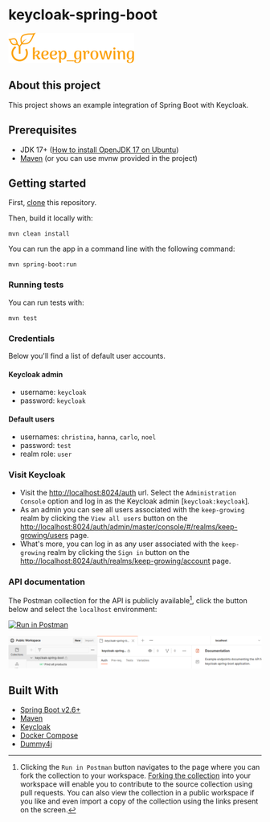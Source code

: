 # keycloak-spring-boot

[![keep_growing logo](readme-images/logo_250x60.png)](https://keepgrowing.in/)

## About this project

This project shows an example integration of Spring Boot with Keycloak.

## Prerequisites

* JDK 17+ ([How to install OpenJDK 17 on Ubuntu](https://keepgrowing.in/java/how-to-install-openjdk-17-on-ubuntu/))
* [Maven](https://maven.apache.org/) (or you can use mvnw provided in the project)

## Getting started

First, [clone](https://docs.github.com/en/github/creating-cloning-and-archiving-repositories/cloning-a-repository-from-github/cloning-a-repository)
this repository.

Then, build it locally with:

```shell
mvn clean install
```

You can run the app in a command line with the following command:

```shell
mvn spring-boot:run
```

### Running tests

You can run tests with:

```shell
mvn test
```

### Credentials

Below you'll find a list of default user accounts.

#### Keycloak admin

* username: `keycloak`
* password: `keycloak`

#### Default users

* usernames: `christina`, `hanna`, `carlo`, `noel`
* password: `test`
* realm role: `user`

### Visit Keycloak

* Visit the [http://localhost:8024/auth](http://localhost:8024/auth) url. Select the `Administration Console` option and
  log in as the Keycloak admin [`keycloak:keycloak`].
* As an admin you can see all users associated with the `keep-growing` realm by clicking the `View all users` button on
  the [http://localhost:8024/auth/admin/master/console/#/realms/keep-growing/users](http://localhost:8024/auth/admin/master/console/#/realms/keep-growing/users)
  page.
* What's more, you can log in as any user associated with the `keep-growing` realm by clicking the `Sign in` button on
  the [http://localhost:8024/auth/realms/keep-growing/account](http://localhost:8024/auth/realms/keep-growing/account)
  page.

### API documentation

The Postman collection for the API is publicly available[^1], click the button below and select the `localhost`
environment:

[![Run in Postman](https://run.pstmn.io/button.svg)](https://god.gw.postman.com/run-collection/2376101-355eea51-db59-42b1-a7cd-5b30bffbc279?action=collection%2Ffork&collection-url=entityId%3D2376101-355eea51-db59-42b1-a7cd-5b30bffbc279%26entityType%3Dcollection%26workspaceId%3Dcab089bb-1815-498b-a447-bd5ff08145fb#?env%5Blocalhost%5D=W3sia2V5IjoiYmFzZVVybCIsInZhbHVlIjoiaHR0cDovL2xvY2FsaG9zdDo4MDgwIiwiZW5hYmxlZCI6dHJ1ZSwic2Vzc2lvblZhbHVlIjoiaHR0cDovL2xvY2FsaG9zdDo4MDgwIiwic2Vzc2lvbkluZGV4IjowfV0=)

![Postman collection screenshot](readme-images/postman-collection.png)

[^1]: Clicking the `Run in Postman` button navigates to the page where you can fork the collection to your workspace.
[Forking the collection](https://learning.postman.com/docs/collaborating-in-postman/version-control-for-collections/#forking-a-collection)
into your workspace will enable you to contribute to the source collection using pull requests. You can also view the
collection in a public workspace if you like and even import a copy of the collection using the links present on the
screen.

## Built With

* [Spring Boot v2.6+](https://spring.io/projects/spring-boot)
* [Maven](https://maven.apache.org/)
* [Keycloak](https://www.keycloak.org/)
* [Docker Compose](https://docs.docker.com/compose/)
* [Dummy4j](https://daniel-frak.github.io/dummy4j/)